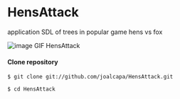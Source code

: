 # HensAttack
application SDL of trees in popular game hens vs fox

![image GIF HensAttack](https://dl.dropboxusercontent.com/s/07hp40qrziwhxy8/hensAttack.gif?dl=0)

#### Clone repository

`
$ git clone git://github.com/joalcapa/HensAttack.git
`

`
$ cd HensAttack
`
